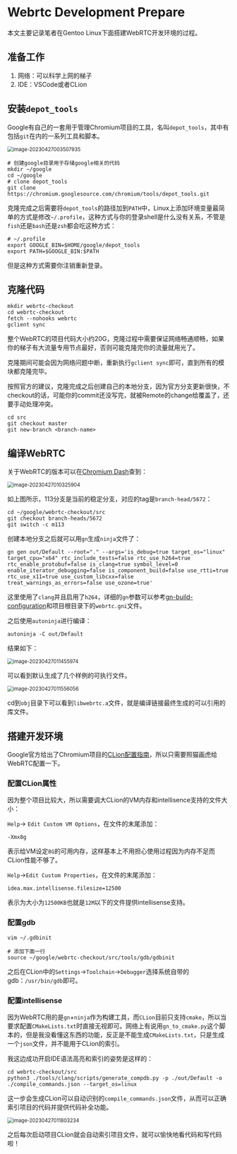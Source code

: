 # Webrtc Development Prepare


本文主要记录笔者在Gentoo Linux下面搭建WebRTC开发环境的过程。

## 准备工作

1. 网络：可以科学上网的梯子
2. IDE：VSCode或者CLion

## 安装`depot_tools`

Google有自己的一套用于管理Chromium项目的工具，名叫`depot_tools`，其中有包括`git`在内的一系列工具和脚本。

<img src="https://raw.githubusercontent.com/ayamir/blog-imgs/main/image-20230427003507935.png" alt="image-20230427003507935" style="zoom:80%;" />

```shell
# 创建google目录用于存储google相关的代码
mkdir ~/google
cd ~/google
# clone depot_tools
git clone https://chromium.googlesource.com/chromium/tools/depot_tools.git
```

克隆完成之后需要将`depot_tools`的路径加到`PATH`中，Linux上添加环境变量最简单的方式是修改`~/.profile`，这种方式与你的登录shell是什么没有关系，不管是`fish`还是`bash`还是`zsh`都会吃这种方式：

```shell
# ~/.profile
export GOOGLE_BIN=$HOME/google/depot_tools
export PATH=$GOOGLE_BIN:$PATH
```

但是这种方式需要你注销重新登录。

## 克隆代码

```shell
mkdir webrtc-checkout
cd webrtc-checkout
fetch --nohooks webrtc
gclient sync
```

整个WebRTC的项目代码大小约20G，克隆过程中需要保证网络畅通顺畅，如果你的梯子有大流量专用节点最好，否则可能克隆完你的流量就用光了。

克隆期间可能会因为网络问题中断，重新执行`gclient sync`即可，直到所有的模块都克隆完毕。

按照官方的建议，克隆完成之后创建自己的本地分支，因为官方分支更新很快，不checkout的话，可能你的commit还没写完，就被Remote的change给覆盖了，还要手动处理冲突。

```shell
cd src
git checkout master
git new-branch <branch-name>
```

## 编译WebRTC

关于WebRTC的版本可以在[Chromium Dash](https://chromiumdash.appspot.com/branches)查到：

<img src="https://raw.githubusercontent.com/ayamir/blog-imgs/main/image-20230427010325904.png" alt="image-20230427010325904" style="zoom:80%;" />

如上图所示，113分支是当前的稳定分支，对应的tag是`branch-head/5672`：

```shell
cd ~/google/webrtc-checkout/src
git checkout branch-heads/5672
git switch -c m113
```

创建本地分支之后就可以用`gn`生成`ninja`文件了：

```shell
gn gen out/Default --root="." --args='is_debug=true target_os="linux" target_cpu="x64" rtc_include_tests=false rtc_use_h264=true rtc_enable_protobuf=false is_clang=true symbol_level=0 enable_iterator_debugging=false is_component_build=false use_rtti=true rtc_use_x11=true use_custom_libcxx=false treat_warnings_as_errors=false use_ozone=true'
```

这里使用了`clang`并且启用了`h264`，详细的`gn`参数可以参考[gn-build-configuration](https://www.chromium.org/developers/gn-build-configuration/)和项目根目录下的`webrtc.gni`文件。

之后使用`autoninja`进行编译：

```shell
autoninja -C out/Default
```

结果如下：

<img src="https://raw.githubusercontent.com/ayamir/blog-imgs/main/image-20230427011455974.png" alt="image-20230427011455974" style="zoom:80%;" />

可以看到默认生成了几个样例的可执行文件。

<img src="https://raw.githubusercontent.com/ayamir/blog-imgs/main/image-20230427011556056.png" alt="image-20230427011556056" style="zoom:80%;" />

cd到`obj`目录下可以看到`libwebrtc.a`文件，就是编译链接最终生成的可以引用的库文件。

## 搭建开发环境

Google官方给出了Chromium项目的[CLion配置指南](https://chromium.googlesource.com/chromium/src.git/+/master/docs/clion.md#Building_Running_and-Debugging-within-CLion)，所以只需要照猫画虎给WebRTC配置一下。

### 配置CLion属性

因为整个项目比较大，所以需要调大CLion的VM内存和intellisence支持的文件大小：

`Help`-> `Edit Custom VM Options`，在文件的末尾添加：

```
-Xmx8g
```

表示给VM设定`8G`的可用内存，这样基本上不用担心使用过程因为内存不足而CLion性能不够了。

`Help`->`Edit Custom Properties`，在文件的末尾添加：

```
idea.max.intellisense.filesize=12500
```

表示为大小为`12500KB`也就是`12M`以下的文件提供intellisense支持。

### 配置gdb

```shell
vim ~/.gdbinit

# 添加下面一行
source ~/google/webrtc-checkout/src/tools/gdb/gdbinit
```

之后在CLion中的`Settings`->`Toolchain`->`Debugger`选择系统自带的gdb：`/usr/bin/gdb`即可。

### 配置intellisense

因为WebRTC用的是`gn`+`ninja`作为构建工具，而`CLion`目前只支持`cmake`，所以当要求配置`CMakeLists.txt`时直接无视即可。网络上有说用`gn_to_cmake.py`这个脚本的，但是我没看懂这东西的功能，反正是不能生成`CMakeLists.txt`，只是生成一个`json`文件，并不能用于CLion的索引。

我这边成功开启IDE语法高亮和索引的姿势是这样的：

```
cd webrtc-checkout/src
python3 ./tools/clang/scripts/generate_compdb.py -p ./out/Default -o ./compile_commands.json --target_os=linux
```

这一步会生成CLion可以自动识别的`compile_commands.json`文件，从而可以正确索引项目的代码并提供代码补全功能。

<img src="https://raw.githubusercontent.com/ayamir/blog-imgs/main/image-20230427011803234.png" alt="image-20230427011803234" style="zoom:80%;" />

之后每次启动项目CLion就会自动索引项目文件，就可以愉快地看代码和写代码啦！

